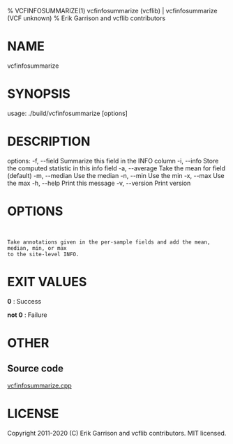 % VCFINFOSUMMARIZE(1) vcfinfosummarize (vcflib) | vcfinfosummarize (VCF unknown)
% Erik Garrison and vcflib contributors

# NAME

vcfinfosummarize

# SYNOPSIS

usage: ./build/vcfinfosummarize [options] <vcf file>

# DESCRIPTION

options: -f, --field Summarize this field in the INFO column -i, --info Store the computed statistic in this info field -a, --average Take the mean for field (default) -m, --median Use the median -n, --min Use the min -x, --max Use the max -h, --help Print this message -v, --version Print version



# OPTIONS

```


Take annotations given in the per-sample fields and add the mean, median, min, or max
to the site-level INFO.

```





# EXIT VALUES

**0**
: Success

**not 0**
: Failure

# OTHER

## Source code

[vcfinfosummarize.cpp](https://github.com/vcflib/vcflib/blob/master/src/vcfinfosummarize.cpp)

# LICENSE

Copyright 2011-2020 (C) Erik Garrison and vcflib contributors. MIT licensed.

<!--
  Created with ./scripts/bin2md.rb scripts/bin2md-template.erb
-->
